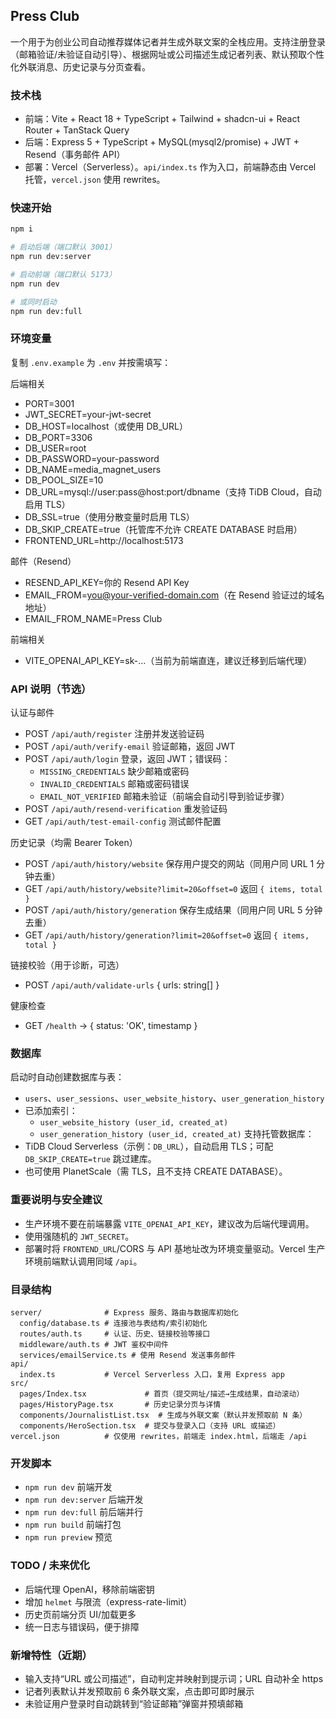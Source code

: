 ## Press Club

一个用于为创业公司自动推荐媒体记者并生成外联文案的全栈应用。支持注册登录（邮箱验证/未验证自动引导）、根据网址或公司描述生成记者列表、默认预取个性化外联消息、历史记录与分页查看。

### 技术栈
- 前端：Vite + React 18 + TypeScript + Tailwind + shadcn-ui + React Router + TanStack Query
- 后端：Express 5 + TypeScript + MySQL(mysql2/promise) + JWT + Resend（事务邮件 API）
- 部署：Vercel（Serverless）。`api/index.ts` 作为入口，前端静态由 Vercel 托管，`vercel.json` 使用 rewrites。

### 快速开始
```bash
npm i

# 启动后端（端口默认 3001）
npm run dev:server

# 启动前端（端口默认 5173）
npm run dev

# 或同时启动
npm run dev:full
```

### 环境变量
复制 `.env.example` 为 `.env` 并按需填写：

后端相关
- PORT=3001
- JWT_SECRET=your-jwt-secret
- DB_HOST=localhost（或使用 DB_URL）
- DB_PORT=3306
- DB_USER=root
- DB_PASSWORD=your-password
- DB_NAME=media_magnet_users
- DB_POOL_SIZE=10
- DB_URL=mysql://user:pass@host:port/dbname（支持 TiDB Cloud，自动启用 TLS）
- DB_SSL=true（使用分散变量时启用 TLS）
- DB_SKIP_CREATE=true（托管库不允许 CREATE DATABASE 时启用）
- FRONTEND_URL=http://localhost:5173

邮件（Resend）
- RESEND_API_KEY=你的 Resend API Key
- EMAIL_FROM=you@your-verified-domain.com（在 Resend 验证过的域名地址）
- EMAIL_FROM_NAME=Press Club

前端相关
- VITE_OPENAI_API_KEY=sk-...（当前为前端直连，建议迁移到后端代理）

### API 说明（节选）
认证与邮件
- POST `/api/auth/register` 注册并发送验证码
- POST `/api/auth/verify-email` 验证邮箱，返回 JWT
- POST `/api/auth/login` 登录，返回 JWT；错误码：
  - `MISSING_CREDENTIALS` 缺少邮箱或密码
  - `INVALID_CREDENTIALS` 邮箱或密码错误
  - `EMAIL_NOT_VERIFIED` 邮箱未验证（前端会自动引导到验证步骤）
- POST `/api/auth/resend-verification` 重发验证码
- GET  `/api/auth/test-email-config` 测试邮件配置

历史记录（均需 Bearer Token）
- POST `/api/auth/history/website` 保存用户提交的网站（同用户同 URL 1 分钟去重）
- GET  `/api/auth/history/website?limit=20&offset=0` 返回 `{ items, total }`
- POST `/api/auth/history/generation` 保存生成结果（同用户同 URL 5 分钟去重）
- GET  `/api/auth/history/generation?limit=20&offset=0` 返回 `{ items, total }`

链接校验（用于诊断，可选）
- POST `/api/auth/validate-urls` { urls: string[] }

健康检查
- GET `/health` → { status: 'OK', timestamp }

### 数据库
启动时自动创建数据库与表：
- `users`、`user_sessions`、`user_website_history`、`user_generation_history`
- 已添加索引：
  - `user_website_history (user_id, created_at)`
  - `user_generation_history (user_id, created_at)`
支持托管数据库：
- TiDB Cloud Serverless（示例：`DB_URL`），自动启用 TLS；可配 `DB_SKIP_CREATE=true` 跳过建库。
- 也可使用 PlanetScale（需 TLS，且不支持 CREATE DATABASE）。

### 重要说明与安全建议
- 生产环境不要在前端暴露 `VITE_OPENAI_API_KEY`，建议改为后端代理调用。
- 使用强随机的 `JWT_SECRET`。
- 部署时将 `FRONTEND_URL`/CORS 与 API 基地址改为环境变量驱动。Vercel 生产环境前端默认调用同域 `/api`。

### 目录结构
```
server/              # Express 服务、路由与数据库初始化
  config/database.ts # 连接池与表结构/索引初始化
  routes/auth.ts     # 认证、历史、链接校验等接口
  middleware/auth.ts # JWT 鉴权中间件
  services/emailService.ts # 使用 Resend 发送事务邮件
api/
  index.ts           # Vercel Serverless 入口，复用 Express app
src/
  pages/Index.tsx             # 首页（提交网址/描述→生成结果，自动滚动）
  pages/HistoryPage.tsx       # 历史记录分页与详情
  components/JournalistList.tsx  # 生成与外联文案（默认并发预取前 N 条）
  components/HeroSection.tsx  # 提交与登录入口（支持 URL 或描述）
vercel.json          # 仅使用 rewrites，前端走 index.html，后端走 /api
```

### 开发脚本
- `npm run dev` 前端开发
- `npm run dev:server` 后端开发
- `npm run dev:full` 前后端并行
- `npm run build` 前端打包
- `npm run preview` 预览

### TODO / 未来优化
- 后端代理 OpenAI，移除前端密钥
- 增加 `helmet` 与限流（express-rate-limit）
- 历史页前端分页 UI/加载更多
- 统一日志与错误码，便于排障

### 新增特性（近期）
- 输入支持“URL 或公司描述”，自动判定并映射到提示词；URL 自动补全 https
- 记者列表默认并发预取前 6 条外联文案，点击即可即时展示
- 未验证用户登录时自动跳转到“验证邮箱”弹窗并预填邮箱
